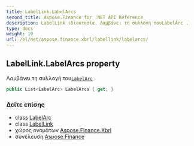 ```yaml
---
title: LabelLink.LabelArcs
second_title: Aspose.Finance for .NET API Reference
description: LabelLink ιδιοκτησία. Λαμβάνει τη συλλογή τουLabelArc .
type: docs
weight: 10
url: /el/net/aspose.finance.xbrl/labellink/labelarcs/
---
```

## LabelLink.LabelArcs property

Λαμβάνει τη συλλογή του[`LabelArc`](../../labelarc/) .

```csharp
public List<LabelArc> LabelArcs { get; }
```

### Δείτε επίσης

* class [LabelArc](../../labelarc/)
* class [LabelLink](../)
* χώρος ονομάτων [Aspose.Finance.Xbrl](../../labellink/)
* συνέλευση [Aspose.Finance](../../../)


